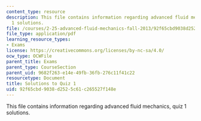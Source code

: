 ```yaml
---
content_type: resource
description: This file contains information regarding advanced fluid mechanics, quiz
  1 solutions.
file: /courses/2-25-advanced-fluid-mechanics-fall-2013/92f65cbd9038d2525c61c265527f148e_MIT2_25F13_SolQuiz1.pdf
file_type: application/pdf
learning_resource_types:
- Exams
license: https://creativecommons.org/licenses/by-nc-sa/4.0/
ocw_type: OCWFile
parent_title: Exams
parent_type: CourseSection
parent_uid: 9682f263-e14e-49fb-36fb-276c11f41c22
resourcetype: Document
title: Solutions to Quiz 1
uid: 92f65cbd-9038-d252-5c61-c265527f148e
---
```

This file contains information regarding advanced fluid mechanics, quiz 1 solutions.